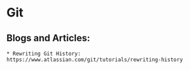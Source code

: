 # Git

## Blogs and Articles:
	* Rewriting Git History: https://www.atlassian.com/git/tutorials/rewriting-history
